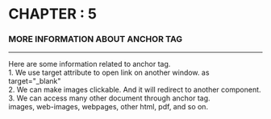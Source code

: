 # CHAPTER : 5
### MORE INFORMATION ABOUT ANCHOR TAG
<hr>
Here are some information related to anchor tag.
<br>
1. We use target attribute to open link on another window. as <br>
target="_blank"
<br>
2. We can make images clickable. And it will redirect to another component.
<br>
3. We can access many other document through anchor tag. <br>
images, web-images, webpages, other html, pdf, and so on.
